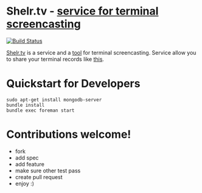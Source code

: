# Shelr.tv - [service for terminal screencasting][TV]

[![Build Status](https://secure.travis-ci.org/antono/shelr.tv.png?branch=master)](http://travis-ci.org/antono/shelr.tv)

[Shelr.tv](http://shelr.tv/) is a service and a
[tool](https://github.com/antono/shelr) for terminal
screencasting. Service allow you to share your terminal records like
[this](http://shelr.tv/records/4f427daf96a5690001000003).

# Quickstart for Developers

    sudo apt-get install mongodb-server
    bundle install
    bundle exec foreman start

# Contributions welcome!

- fork
- add spec
- add feature
- make sure other test pass
- create pull request
- enjoy :)


[TV]: http://shelr.tv/
